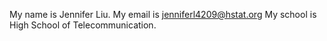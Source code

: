 My name is Jennifer Liu.
My email is jenniferl4209@hstat.org
My school is High School of Telecommunication.
